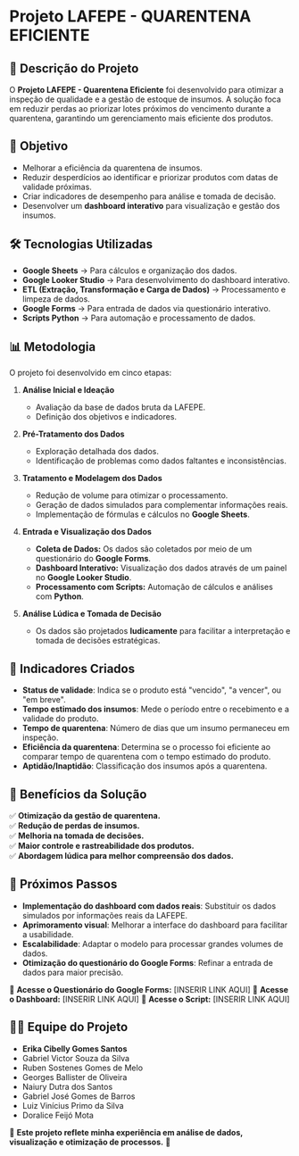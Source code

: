 # Projeto LAFEPE - QUARENTENA EFICIENTE

## 📌 Descrição do Projeto
O **Projeto LAFEPE - Quarentena Eficiente** foi desenvolvido para otimizar a inspeção de qualidade e a gestão de estoque de insumos. A solução foca em reduzir perdas ao priorizar lotes próximos do vencimento durante a quarentena, garantindo um gerenciamento mais eficiente dos produtos.

## 🎯 Objetivo
- Melhorar a eficiência da quarentena de insumos.
- Reduzir desperdícios ao identificar e priorizar produtos com datas de validade próximas.
- Criar indicadores de desempenho para análise e tomada de decisão.
- Desenvolver um **dashboard interativo** para visualização e gestão dos insumos.

## 🛠️ Tecnologias Utilizadas
- **Google Sheets** → Para cálculos e organização dos dados.
- **Google Looker Studio** → Para desenvolvimento do dashboard interativo.
- **ETL (Extração, Transformação e Carga de Dados)** → Processamento e limpeza de dados.
- **Google Forms** → Para entrada de dados via questionário interativo.
- **Scripts Python** → Para automação e processamento de dados.

## 📊 Metodologia
O projeto foi desenvolvido em cinco etapas:

1. **Análise Inicial e Ideação**
   - Avaliação da base de dados bruta da LAFEPE.
   - Definição dos objetivos e indicadores.
   
2. **Pré-Tratamento dos Dados**
   - Exploração detalhada dos dados.
   - Identificação de problemas como dados faltantes e inconsistências.

3. **Tratamento e Modelagem dos Dados**
   - Redução de volume para otimizar o processamento.
   - Geração de dados simulados para complementar informações reais.
   - Implementação de fórmulas e cálculos no **Google Sheets**.

4. **Entrada e Visualização dos Dados**
   - **Coleta de Dados:** Os dados são coletados por meio de um questionário do **Google Forms**.
   - **Dashboard Interativo:** Visualização dos dados através de um painel no **Google Looker Studio**.
   - **Processamento com Scripts:** Automação de cálculos e análises com **Python**.

5. **Análise Lúdica e Tomada de Decisão**
   - Os dados são projetados **ludicamente** para facilitar a interpretação e tomada de decisões estratégicas.

## 📌 Indicadores Criados
- **Status de validade**: Indica se o produto está "vencido", "a vencer", ou "em breve".
- **Tempo estimado dos insumos**: Mede o período entre o recebimento e a validade do produto.
- **Tempo de quarentena**: Número de dias que um insumo permaneceu em inspeção.
- **Eficiência da quarentena**: Determina se o processo foi eficiente ao comparar tempo de quarentena com o tempo estimado do produto.
- **Aptidão/Inaptidão**: Classificação dos insumos após a quarentena.

## 🚀 Benefícios da Solução
✅ **Otimização da gestão de quarentena.**  
✅ **Redução de perdas de insumos.**  
✅ **Melhoria na tomada de decisões.**  
✅ **Maior controle e rastreabilidade dos produtos.**  
✅ **Abordagem lúdica para melhor compreensão dos dados.**  

## 📌 Próximos Passos
- **Implementação do dashboard com dados reais**: Substituir os dados simulados por informações reais da LAFEPE.
- **Aprimoramento visual**: Melhorar a interface do dashboard para facilitar a usabilidade.
- **Escalabilidade**: Adaptar o modelo para processar grandes volumes de dados.
- **Otimização do questionário do Google Forms**: Refinar a entrada de dados para maior precisão.

📌 **Acesse o Questionário do Google Forms:** [INSERIR LINK AQUI]
📌 **Acesse o Dashboard:** [INSERIR LINK AQUI]
📌 **Acesse o Script:** [INSERIR LINK AQUI]

## 👨‍💻 Equipe do Projeto
- **Erika Cibelly Gomes Santos**  
- Gabriel Victor Souza da Silva  
- Ruben Sostenes Gomes de Melo  
- Georges Ballister de Oliveira  
- Naiury Dutra dos Santos  
- Gabriel José Gomes de Barros  
- Luiz Vinícius Primo da Silva  
- Doralice Feijó Mota  


🎯 **Este projeto reflete minha experiência em análise de dados, visualização e otimização de processos.** 🚀

